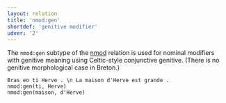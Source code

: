 ```yaml
---
layout: relation
title: 'nmod:gen'
shortdef: 'genitive modifier'
udver: '2'
---
```


The `nmod:gen` subtype of the [nmod]() relation is used for nominal modifiers with genitive
meaning using Celtic-style conjunctive genitive. (There is no genitive morphological case in
Breton.)

~~~ sdparse
Bras eo ti Herve . \n La maison d'Herve est grande .
nmod:gen(ti, Herve)
nmod:gen(maison, d'Herve)
~~~

<!-- Interlanguage links updated Po 6. listopadu 2023, 21:43:04 CET -->
